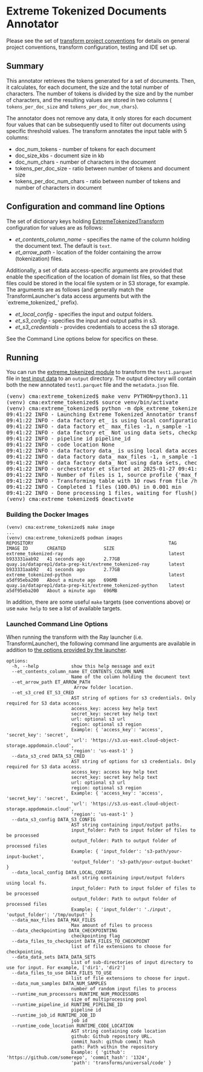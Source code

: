 # Extreme Tokenized Documents Annotator 
Please see the set of
[transform project conventions](../../README.md)
for details on general project conventions, transform configuration,
testing and IDE set up.

## Summary
This annotator retrieves the tokens generated for a set of documents. Then, it calculates, for each document, the size and the total number of characters. The number of tokens is divided by the size and by the number of characters, and the resulting values are stored in two columns (
`tokens_per_doc_size` and `tokens_per_doc_num_chars`).

The annotator does not remove any data, it only stores for each document four values that can be subsequently used to filter out documents using specific threshold values. The transform annotates the input table with 5 columns:
  - doc_num_tokens - number of tokens for each document
  - doc_size_kbs - document size in kb
  - doc_num_chars - number of characters in the document
  - tokens_per_doc_size - ratio between number of tokens and document size
  - tokens_per_doc_num_chars - ratio between number of tokens and number of characters in document

## Configuration and command line Options

The set of dictionary keys holding [ExtremeTokenizedTransform](dpk_extreme_tokenized/runtime.py) configuration for values are as follows:

* _et_contents_column_name_ - specifies the name of the column holding the document text. The default is `text`.
* _et_arrow_path_ - location of the folder containing the arrow (tokenization) files.

Additionally, a set of data access-specific arguments are provided that enable
the specification of the location of domain list files, so that these
files could be stored in the local file system or in S3 storage, for example.
The arguments are as follows (and generally match the TransformLauncher's 
data access arguments but with the `extreme_tokenized_' prefix).

* _et_local_config_ - specifies the input and output folders.
* _et_s3_config_ - specifies the input and output paths in s3.
* _et_s3_credentials_ - provides credentials to access the s3 storage. 

See the Command Line options below for specifics on these.

## Running
You can run the [extreme_tokenized module](dpk_extreme_tokenized/runtime.py) to
transform the `test1.parquet` file in [test input data](test-data/input) 
to an `output` directory.  The output directory will contain both the new
annotated `test1.parquet` file and the `metadata.json` file.
<pre>
(venv) cma:extreme_tokenized$ make venv PYTHON=python3.11
(venv) cma:extreme_tokenized$ source venv/bin/activate
(venv) cma:extreme_tokenized$ python -m dpk_extreme_tokenized.runtime --et_arrow_path test-data/input/arrow --data_local_config "{ 'input_folder': 'test-data/input', 'output_folder': 'output' }"
09:41:22 INFO - Launching Extreme Tokenized Annotator transform
09:41:22 INFO - data factory et_ is using local configuration without input/output path
09:41:22 INFO - data factory et_ max_files -1, n_sample -1
09:41:22 INFO - data factory et_ Not using data sets, checkpointing False, max files -1, random samples -1, files to use ['.parquet'], files to checkpoint ['.parquet']
09:41:22 INFO - pipeline id pipeline_id
09:41:22 INFO - code location None
09:41:22 INFO - data factory data_ is using local data access: input_folder - test-data/input output_folder - output
09:41:22 INFO - data factory data_ max_files -1, n_sample -1
09:41:22 INFO - data factory data_ Not using data sets, checkpointing False, max files -1, random samples -1, files to use ['.parquet'], files to checkpoint ['.parquet']
09:41:22 INFO - orchestrator et started at 2025-01-27 09:41:22
09:41:22 INFO - Number of files is 1, source profile {'max_file_size': 0.029085159301757812, 'min_file_size': 0.029085159301757812, 'total_file_size': 0.029085159301757812}
09:41:22 INFO - Transforming table with 10 rows from file /home/cma/de/data-prep-kit/transforms/language/extreme_tokenized/test-data/input/test1.parquet
09:41:22 INFO - Completed 1 files (100.0%) in 0.001 min
09:41:22 INFO - Done processing 1 files, waiting for flush() completion.
(venv) cma:extreme_tokenized$ deactivate
</pre>

### Building the Docker Images
```shell
(venv) cma:extreme_tokenized$ make image 
...
(venv) cma:extreme_tokenized$ podman images
REPOSITORY                                                  TAG       IMAGE ID       CREATED              SIZE
extreme_tokenized-ray                                       latest    b933331aab92   41 seconds ago       2.77GB
quay.io/dataprep1/data-prep-kit/extreme_tokenized-ray       latest    b933331aab92   41 seconds ago       2.77GB
extreme_tokenized-python                                    latest    a5df95eba200   About a minute ago   696MB
quay.io/dataprep1/data-prep-kit/extreme_tokenized-python    latest    a5df95eba200   About a minute ago   696MB
````
In addition, there are some useful `make` targets (see conventions above)
or use `make help` to see a list of available targets.

### Launched Command Line Options 
When running the transform with the Ray launcher (i.e. TransformLauncher),
the following command line arguments are available in addition to 
[the options provided by the launcher](../../../data-processing-lib/doc/launcher-options.md).
```
options:
  -h, --help            show this help message and exit
  --et_contents_column_name ET_CONTENTS_COLUMN_NAME
                        Name of the column holding the document text
  --et_arrow_path ET_ARROW_PATH
                         Arrow folder location.
  --et_s3_cred ET_S3_CRED
                        AST string of options for s3 credentials. Only required for S3 data access.
                        access_key: access key help text
                        secret_key: secret key help text
                        url: optional s3 url
                        region: optional s3 region
                        Example: { 'access_key': 'access', 'secret_key': 'secret', 
                        'url': 'https://s3.us-east.cloud-object-storage.appdomain.cloud', 
                        'region': 'us-east-1' }
  --data_s3_cred DATA_S3_CRED
                        AST string of options for s3 credentials. Only required for S3 data access.
                        access_key: access key help text
                        secret_key: secret key help text
                        url: optional s3 url
                        region: optional s3 region
                        Example: { 'access_key': 'access', 'secret_key': 'secret', 
                        'url': 'https://s3.us-east.cloud-object-storage.appdomain.cloud', 
                        'region': 'us-east-1' }
  --data_s3_config DATA_S3_CONFIG
                        AST string containing input/output paths.
                        input_folder: Path to input folder of files to be processed
                        output_folder: Path to output folder of processed files
                        Example: { 'input_folder': 's3-path/your-input-bucket', 
                        'output_folder': 's3-path/your-output-bucket' }
  --data_local_config DATA_LOCAL_CONFIG
                        ast string containing input/output folders using local fs.
                        input_folder: Path to input folder of files to be processed
                        output_folder: Path to output folder of processed files
                        Example: { 'input_folder': './input', 'output_folder': '/tmp/output' }
  --data_max_files DATA_MAX_FILES
                        Max amount of files to process
  --data_checkpointing DATA_CHECKPOINTING
                        checkpointing flag
  --data_files_to_checkpoint DATA_FILES_TO_CHECKPOINT
                        list of file extensions to choose for checkpointing.
  --data_data_sets DATA_DATA_SETS
                        List of sub-directories of input directory to use for input. For example, ['dir1', 'dir2']
  --data_files_to_use DATA_FILES_TO_USE
                        list of file extensions to choose for input.
  --data_num_samples DATA_NUM_SAMPLES
                        number of random input files to process
  --runtime_num_processors RUNTIME_NUM_PROCESSORS
                        size of multiprocessing pool
  --runtime_pipeline_id RUNTIME_PIPELINE_ID
                        pipeline id
  --runtime_job_id RUNTIME_JOB_ID
                        job id
  --runtime_code_location RUNTIME_CODE_LOCATION
                        AST string containing code location
                        github: Github repository URL.
                        commit_hash: github commit hash
                        path: Path within the repository
                        Example: { 'github': 'https://github.com/somerepo', 'commit_hash': '1324', 
                        'path': 'transforms/universal/code' }
```
